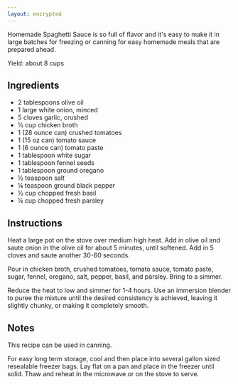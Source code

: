 ```yaml
---
layout: encrypted
---
```

Homemade Spaghetti Sauce is so full of flavor and it's easy to make it in large batches for freezing or canning for easy homemade meals that are prepared ahead.

Yield: about 8 cups

## Ingredients
- 2 tablespoons olive oil
- 1 large white onion, minced
- 5 cloves garlic, crushed
- ½ cup chicken broth
- 1 (28 ounce can) crushed tomatoes
- 1 (15 oz can) tomato sauce
- 1 (6 ounce can) tomato paste
- 1 tablespoon white sugar
- 1 tablespoon fennel seeds
- 1 tablespoon ground oregano
- ½ teaspoon salt
- ¼ teaspoon ground black pepper
- ½ cup chopped fresh basil
- ¼ cup chopped fresh parsley

## Instructions
Heat a large pot on the stove over medium high heat. Add in olive oil and saute onion in the olive oil for about 5 minutes, until softened. Add in 5 cloves and saute another 30-60 seconds.

Pour in chicken broth, crushed tomatoes, tomato sauce, tomato paste, sugar, fennel, oregano, salt, pepper, basil, and parsley. Bring to a simmer.

Reduce the heat to low and simmer for 1-4 hours. Use an immersion blender to puree the mixture until the desired consistency is achieved, leaving it slightly chunky, or making it completely smooth.

## Notes
This recipe can be used in canning.

For easy long term storage, cool and then place into several gallon sized resealable freezer bags. Lay flat on a pan and place in the freezer until solid. Thaw and reheat in the microwave or on the stove to serve.
